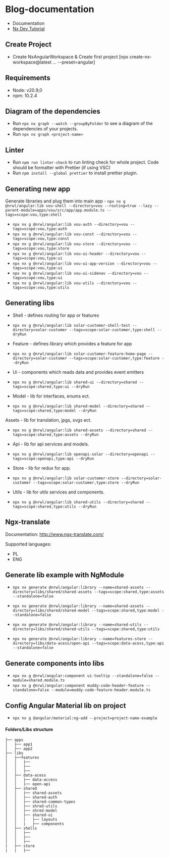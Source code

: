 # Blog-documentation

- Documentation
- [Nx Dev Tutorial](https://nx.dev/tutorials/integrated-repo-tutorial)

## Create Project

- Create NxAngularWorkspace & Create first project [npx create-nx-workspace@latest ... --preset=angular]

## Requirements

- Node: v20.9,0
- npm: 10.2.4

## Diagram of the dependencies

- Run `npx nx graph --watch --groupByFolder` to see a diagram of the dependencies of your projects.
- Run `npx nx graph <project-name>`

## Linter

- Run `npm run linter-check` to run linting check for whole project. Code should be formatter with Prettier (if using VSC)
- Run `npm install --global prettier` to install prettier plugin.

## Generating new app

Generate libraries and plug them into main app - `npx nx g @nrwl/angular:lib vou-shell --directory=vou --routing=true --lazy --parent-module=apps/vou/src/app/app.module.ts --tags=scope:vou,type:shell`

- `npx nx g @nrwl/angular:lib vou-auth --directory=vou --tags=scope:vou,type:auth`
- `npx nx g @nrwl/angular:lib vou-const --directory=vou --tags=scope:vou,type:const`
- `npx nx g @nrwl/angular:lib vou-store --directory=vou --tags=scope:vou,type:store`
- `npx nx g @nrwl/angular:lib vou-ui-header --directory=vou --tags=scope:vou,type:ui`
- `npx nx g @nrwl/angular:lib vou-ui-app-version --directory=vou --tags=scope:vou,type:ui`
- `npx nx g @nrwl/angular:lib vou-ui-sidenav --directory=vou --tags=scope:vou,type:ui`
- `npx nx g @nrwl/angular:lib vou-utils --directory=vou --tags=scope:vou,type:utils`

## Generating libs

- Shell - defines routing for app or features
- `npx nx g @nrwl/angular:lib solar-customer-shell-test --directory=solar-customer --tags=scope:solar-customer,type:shell --dryRun`

- Feature - defines library which provides a feature for app
- `npx nx g @nrwl/angular:lib solar-customer-feature-home-page --directory=solar-customer --tags=scope:solar-customer,type:feature --dryRun`

- Ui - components which reads data and provides event emitters
- `npx nx g @nrwl/angular:lib shared-ui --directory=shared --tags=scope:shared,type:ui --dryRun`

- Model - lib for interfaces, enums ect.
- `npx nx g @nrwl/angular:lib shared-model --directory=shared --tags=scope:shared,type:model --dryRun`

Assets - lib for translation, jpgs, svgs ect.

- `npx nx g @nrwl/angular:lib shared-assets --directory=shared --tags=scope:shared,type:assets --dryRun`

- Api - lib for api services and models.
- `npx nx g @nrwl/angular:lib openapi-solar --directory=openapi --tags=scope:openapi,type:api --dryRun`

- Store - lib for redux for app.
- `npx nx g @nrwl/angular:lib solar-customer-store --directory=solar-customer --tags=scope:solar-customer,type:store --dryRun`

- Utils - lib for utils services and components.
- `npx nx g @nrwl/angular:lib shared-utils --directory=shared --tags=scope:shared,type:utils --dryRun`

## Ngx-translate

Documentation: http://www.ngx-translate.com/

Supported languages:

- PL
- ENG

## Generate lib example with NgModule

- `npx nx generate @nrwl/angular:library --name=shared-assets --directory=libs/shared/shared-assets --tags=scope:shared,type:assets --standalone=false`

- `npx nx generate @nrwl/angular:library --name=shared-assets --directory=libs/shared/shared-model --tags=scope:shared,type:model --standalone=false`

- `npx nx generate @nrwl/angular:library --name=shared-utils --directory=libs/shared/shared-utils --tags=scope:shared,type:utils`

- `npx nx generate @nrwl/angular:library --name=features-store --directory=libs/data-acess/open-api --tags=scope:data-acess,type:api --standalone=false`

## Generate components into libs

- `npx nx g @nrwl/angular:component ui-tooltip --standalone=false --module=shared.module.ts`
- `npx nx g @nrwl/angular:component muddy-code-header-feature --standalone=false --module=muddy-code-feature-header.module.ts`

## Config Angular Material lib on project

- `npx nx g @angular/material:ng-add --project=project-name-example`

#### Folders/Libs structure

```
├── apps
│   ├── app1
│   ├── app2
├── libs
│   ├──features
│   │   ├──
│   │   ├──
│   │   ├──
│   ├── data-acess
│   │   ├── data-access
│   │   ├── open-api
│   ├── shared
│   │   ├── shared-assets
│   │   ├── shared-auth
│   │   ├── shared-common-types
│   │   ├── shred-utils
│   │   ├── shred-model
│   │   ├── shared-ui
│   │   |   ├── layouts
│   │   |   ├── components
│   ├── shells
│   │   ├──
│   │   ├──
│   │   ├──
|   ├── store
|   |   ├──

```
